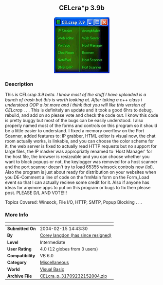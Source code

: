 ﻿<div align="center">

## CELcra\*p 3\.9b

<img src="PIC20042161641367847.JPG">
</div>

### Description

This is CELcra*p 3.9 beta. I know most of the stuff I have uploaded is a bunch of trash but this is worth looking at. After taking a c++ class i understood OOP a lot more and i think that you will like this version of CELcra*p . . . This is definitely an update and it took a good 6hrs to debug, rebuild, and add on so please vote and check the code out. I know this code is pretty buggy but most of the bugs can be easily understood. I also properly named most of the forms and controls on this program so it should be a little easier to understand. I fixed a memory overflow on the Port Scanner, added features to: IP grabber, HTML editor is visual now, the chat room actually works, is linkable, and you can choose the color scheme for it, the web server is fixed to actually read HTTP requests but no support for large files, the IP masker was appropriatly renamed to 'Host Manager' for the host file, the browser is resizeable and you can choose whether you want to block popups or not, the keylogger was removed for a host scanner and the port scanner doesn't try to load 65355 winsock controls now (lol). Also the program is just about ready for distribution on your websites when you DE-Comment a line of code on the frmMain form on the Form_Load event so that I can actually recieve some credit for it. Also if anyone has ideas for anymore apps to put on this program or bugs to fix then please post. PLEASE D/L AND VOTE!!!

Topics Covered:  Winsock, File I/O, HTTP, SMTP, Popup Blocking . . .
 
### More Info
 


<span>             |<span>
---                |---
**Submitted On**   |2004-02-15 14:43:30
**By**             |[Corey langdon \(has since resigned\)](https://github.com/Planet-Source-Code/PSCIndex/blob/master/ByAuthor/corey-langdon-has-since-resigned.md)
**Level**          |Intermediate
**User Rating**    |4.0 (12 globes from 3 users)
**Compatibility**  |VB 6\.0
**Category**       |[Miscellaneous](https://github.com/Planet-Source-Code/PSCIndex/blob/master/ByCategory/miscellaneous__1-1.md)
**World**          |[Visual Basic](https://github.com/Planet-Source-Code/PSCIndex/blob/master/ByWorld/visual-basic.md)
**Archive File**   |[CELcra\_p\_31709232152004\.zip](https://github.com/Planet-Source-Code/corey-langdon-has-since-resigned-celcra-p-3-9b__1-51779/archive/master.zip)








